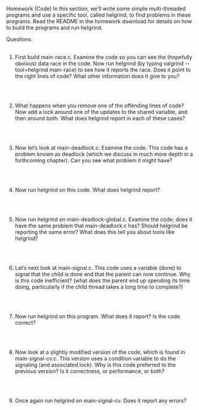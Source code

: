 Homework (Code)
In this section, we’ll write some simple multi-threaded programs and
use a specific tool, called helgrind, to find problems in these programs.
Read the README in the homework download for details on how to
build the programs and run helgrind.

Questions
<br/>
<br/>

1. First build main-race.c. Examine the code so you can see the (hopefully
obvious) data race in the code. Now run helgrind (by typing valgrind
--tool=helgrind main-race) to see how it reports the race. Does it
point to the right lines of code? What other information does it give to you?
<br/>
<br/>

2. What happens when you remove one of the offending lines of code? Now
add a lock around one of the updates to the shared variable, and then around
both. What does helgrind report in each of these cases?
<br/>
<br/>

3. Now let’s look at main-deadlock.c. Examine the code. This code has a
problem known as deadlock (which we discuss in much more depth in a
forthcoming chapter). Can you see what problem it might have?
<br/>
<br/>

4. Now run helgrind on this code. What does helgrind report?
<br/>
<br/>

5. Now run helgrind on main-deadlock-global.c. Examine the code;
does it have the same problem that main-deadlock.c has? Should helgrind
be reporting the same error? What does this tell you about tools like helgrind?
<br/>
<br/>

6. Let’s next look at main-signal.c. This code uses a variable (done) to
signal that the child is done and that the parent can now continue. Why is
this code inefficient? (what does the parent end up spending its time doing,
particularly if the child thread takes a long time to complete?)
<br/>
<br/>

7. Now run helgrind on this program. What does it report? Is the code
correct?
<br/>
<br/>

8. Now look at a slightly modified version of the code, which is found in
main-signal-cv.c. This version uses a condition variable to do the signaling (and associated lock). Why is this code preferred to the previous
version? Is it correctness, or performance, or both?
<br/>
<br/>

9. Once again run helgrind on main-signal-cv. Does it report any errors?

